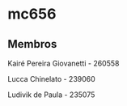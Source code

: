 # mc656

## Membros

Kairé Pereira Giovanetti - 260558

Lucca Chinelato - 239060

Ludivik de Paula - 235075
